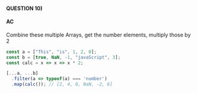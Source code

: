 #### QUESTION 10)

#### AC
Combine these multiple Arrays, get the number elements, multiply those by 2

```javascript
const a = ["This", "is", 1, 2, 0];
const b = [true, NaN, -1, "javaScript", 3];
const calc = x => x => x * 2;

[...a, ...b]
  .filter(a => typeof(a) === 'number')
  .map(calc()); // [2, 4, 0, NaN, -2, 6]
```
